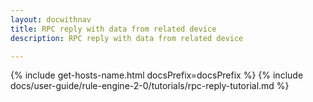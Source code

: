 ```yaml
---
layout: docwithnav
title: RPC reply with data from related device
description: RPC reply with data from related device

---
```


{% include get-hosts-name.html docsPrefix=docsPrefix %}
{% include docs/user-guide/rule-engine-2-0/tutorials/rpc-reply-tutorial.md %}